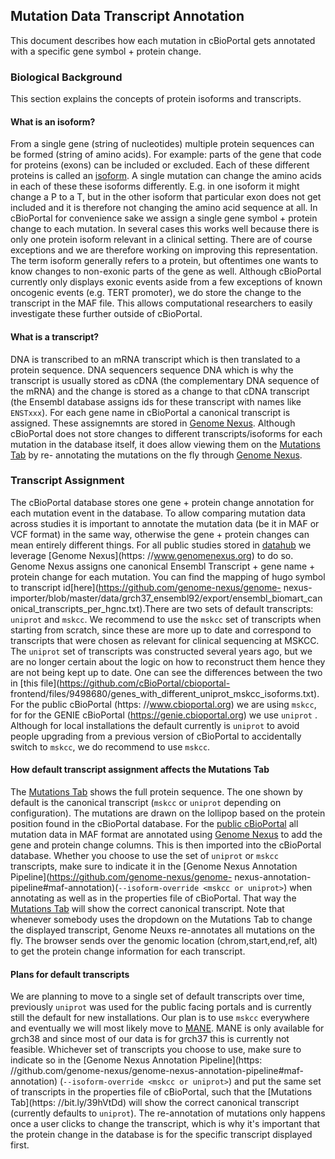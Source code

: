 ## Mutation Data Transcript Annotation 

This document describes how each mutation in cBioPortal gets annotated with a specific gene symbol + protein change. 

### Biological Background 

This section explains the concepts of protein isoforms and transcripts. 

#### What is an isoform? 

From a single gene (string of nucleotides) multiple protein sequences can be formed (string of amino acids). For 
example: parts of the gene that code for proteins (exons) can be included or excluded. Each of these different proteins 
is called an [isoform](https://en.wikipedia.org/wiki/Protein_isoform). A single mutation can change the amino acids in 
each of these these isoforms differently. E.g. in one isoform it might change a P to a T, but in the other isoform that 
particular exon does not get included and it is therefore not changing the amino acid sequence at all. In cBioPortal 
for convenience sake we assign a single gene symbol + protein change to each mutation. In several cases this works well 
because there is only one protein isoform relevant in a clinical setting. There are of course exceptions and we are 
therefore working on improving this representation. The term isoform generally refers to a protein, but oftentimes one 
wants to know changes to non-exonic parts of the gene as well. Although cBioPortal currently only displays exonic 
events aside from a few exceptions of known oncogenic events (e.g. TERT promoter), we do store the change to the 
transcript in the MAF file. This allows computational researchers to easily investigate these further outside of 
cBioPortal. 

#### What is a transcript? 

DNA is transcribed to an mRNA transcript which is then translated to a protein sequence. DNA sequencers sequence DNA 
which is why the transcript is usually stored as cDNA (the complementary DNA sequence of the mRNA) and the change is 
stored as a change to that cDNA transcript (the Ensembl database assigns ids for these transcript with names like `
ENSTxxx`). For each gene name in cBioPortal a canonical transcript is assigned. These assignemnts are stored in [Genome 
Nexus](https://www.genomenexus.org/). Although cBioPortal does not store changes to different transcripts/isoforms for 
each mutation in the database itself, it does allow viewing them on the [Mutations Tab](https://bit.ly/39hVtDd) by re-
annotating the mutations on the fly through [Genome Nexus](https://www.genomenexus.org/). 

### Transcript Assignment 

The cBioPortal database stores one gene + protein change annotation for each mutation event in the database. To allow 
comparing mutation data across studies it is important to annotate the mutation data (be it in MAF or VCF format) in 
the same way, otherwise the gene + protein changes can mean entirely different things. For all public studies stored 
in [datahub](https://github.com/cBioPortal/datahub/tree/master/public) we leverage [Genome Nexus](https:
//www.genomenexus.org) to do so. Genome Nexus assigns one canonical Ensembl Transcript + gene name + protein change for 
each mutation. You can find the mapping of hugo symbol to transcript id[here](https://github.com/genome-nexus/genome-
nexus-importer/blob/master/data/grch37_ensembl92/export/ensembl_biomart_canonical_transcripts_per_hgnc.txt).There are 
two sets of default transcripts: `uniprot` and `mskcc`. We recommend to use the `mskcc` set of transcripts when 
starting from scratch, since these are more up to date and correspond to transcripts that were chosen as relevant for 
clinical sequencing at MSKCC. The `uniprot` set of transcripts was constructed several years ago, but we are no longer 
certain about the logic on how to reconstruct them hence they are not being kept up to date. One can see the 
differences between the two in [this file](https://github.com/cBioPortal/cbioportal-
frontend/files/9498680/genes_with_different_uniprot_mskcc_isoforms.txt). For the public cBioPortal (https:
//www.cbioportal.org) we are using `mskcc`, for for the GENIE cBioPortal (https://genie.cbioportal.org) we use `uniprot`
. Although for local installations the default currently is `uniprot` to avoid people upgrading from a previous version 
of cBioPortal to accidentally switch to `mskcc`, we do recommend to use `mskcc`. 

#### How default transcript assignment affects the Mutations Tab 

The [Mutations Tab](https://bit.ly/39hVtDd) shows the full protein sequence. The one shown by default is the canonical 
transcript (`mskcc` or `uniprot` depending on configuration). The mutations are drawn on the lollipop based on the 
protein position found in the cBioPortal database. For the [public cBioPortal](https://cbioportal.org) all mutation 
data in MAF format are annotated using [Genome Nexus](https://www.genomenexus.org) to add the gene and protein change 
columns. This is then imported into the cBioPortal database. Whether you choose to use the set of `uniprot` or `mskcc` 
transcripts, make sure to indicate it in the [Genome Nexus Annotation Pipeline](https://github.com/genome-nexus/genome-
nexus-annotation-pipeline#maf-annotation)(`--isoform-override <mskcc or uniprot>`) when annotating as well as in the 
properties file of cBioPortal. That way the [Mutations Tab](https://bit.ly/39hVtDd) will show the correct canonical 
transcript. Note that whenever somebody uses the dropdown on the Mutations Tab to change the displayed transcript, 
Genome Neuxs re-annotates all mutations on the fly. The browser sends over the genomic location (chrom,start,end,ref,
alt) to get the protein change information for each transcript. 

#### Plans for default transcripts 

We are planning to move to a single set of default transcripts over time, previously `uniprot` was used for the public 
facing portals and is currently still the default for new installations. Our plan is to use `mskcc` everywhere and 
eventually we will most likely move to [MANE](https://www.ensembl.org/info/genome/genebuild/mane.html). MANE is only 
available for grch38 and since most of our data is for grch37 this is currently not feasible. Whichever set of 
transcripts you choose to use, make sure to indicate so in the [Genome Nexus Annotation Pipeline](https:
//github.com/genome-nexus/genome-nexus-annotation-pipeline#maf-annotation) (`--isoform-override <mskcc or uniprot>`) 
and put the same set of transcripts in the properties file of cBioPortal, such that the [Mutations Tab](https:
//bit.ly/39hVtDd) will show the correct canonical transcript (currently defaults to `uniprot`). The re-annotation of 
mutations only happens once a user clicks to change the transcript, which is why it's important that the protein change 
in the database is for the specific transcript displayed first. 
